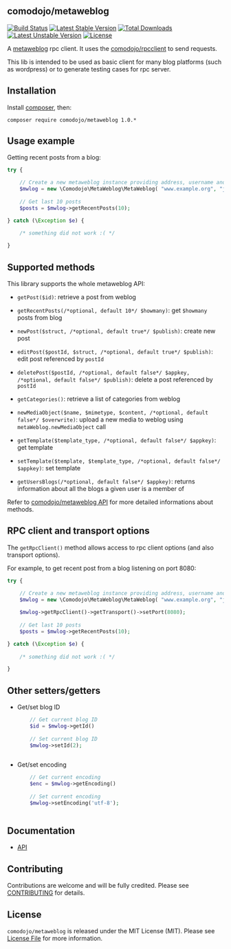 ## comodojo/metaweblog

[![Build Status](https://api.travis-ci.org/comodojo/metaweblog.png)](http://travis-ci.org/comodojo/metaweblog) [![Latest Stable Version](https://poser.pugx.org/comodojo/metaweblog/v/stable)](https://packagist.org/packages/comodojo/metaweblog) [![Total Downloads](https://poser.pugx.org/comodojo/metaweblog/downloads)](https://packagist.org/packages/comodojo/metaweblog) [![Latest Unstable Version](https://poser.pugx.org/comodojo/metaweblog/v/unstable)](https://packagist.org/packages/comodojo/metaweblog) [![License](https://poser.pugx.org/comodojo/metaweblog/license)](https://packagist.org/packages/comodojo/metaweblog)

A [metaweblog](http://xmlrpc.scripting.com/metaWeblogApi.html) rpc client. It uses the [comodojo/rpcclient](https://github.com/comodojo/rpcclient) to send requests.

This lib is intended to be used as basic client for many blog platforms (such as wordpress) or to generate testing cases for rpc server.

## Installation

Install [composer](https://getcomposer.org/), then:

`` composer require comodojo/metaweblog 1.0.* ``

## Usage example

Getting recent posts from a blog:

```php
try {

    // Create a new metaweblog instance providing address, username and password
    $mwlog = new \Comodojo\MetaWeblog\MetaWeblog( "www.example.org", "john", "doe" );
    
    // Get last 10 posts
    $posts = $mwlog->getRecentPosts(10);

} catch (\Exception $e) {
	
	/* something did not work :( */

}

```

## Supported methods

This library supports the whole metaweblog API:

- `getPost($id)`: retrieve a post from weblog

- `getRecentPosts(/*optional, default 10*/ $howmany)`: get `$howmany` posts from blog
 
- `newPost($struct, /*optional, default true*/ $publish)`: create new post

- `editPost($postId, $struct, /*optional, default true*/ $publish)`: edit post referenced by `postId`

- `deletePost($postId, /*optional, default false*/ $appkey, /*optional, default false*/ $publish)`: delete a post referenced by `postId`

- `getCategories()`: retrieve a list of categories from weblog

- `newMediaObject($name, $mimetype, $content, /*optional, default false*/ $overwrite)`: upload a new media to weblog using `metaWeblog.newMediaObject` call

- `getTemplate($template_type, /*optional, default false*/ $appkey)`: get template

- `setTemplate($template, $template_type, /*optional, default false*/ $appkey)`: set template

- `getUsersBlogs(/*optional, default false*/ $appkey)`: returns information about all the blogs a given user is a member of

Refer to [comodojo/metaweblog API](http://api.comodojo.org/libs/Comodojo/MetaWeblog/MetaWeblog.html) for more detailed informations about methods.

## RPC client and transport options

The `getRpcClient()` method allows access to rpc client options (and also transport options).

For example, to get recent post from a blog listening on port 8080:

```php
try {

    // Create a new metaweblog instance providing address, username and password
    $mwlog = new \Comodojo\MetaWeblog\MetaWeblog( "www.example.org", "john", "doe" );
    
    $mwlog->getRpcClient()->getTransport()->setPort(8080);
    
    // Get last 10 posts
    $posts = $mwlog->getRecentPosts(10);

} catch (\Exception $e) {
	
	/* something did not work :( */

}

```

## Other setters/getters

- Get/set blog ID

    ```php
        // Get current blog ID
        $id = $mwlog->getId()
        
        // Set current blog ID
        $mwlog->setId(2);
        
    ```

- Get/set encoding 

    ```php
        // Get current encoding
        $enc = $mwlog->getEncoding()
        
        // Set current encoding
        $mwlog->setEncoding('utf-8');
        
    ```

## Documentation

- [API](https://api.comodojo.org/libs/Comodojo/MetaWeblog.html)

## Contributing

Contributions are welcome and will be fully credited. Please see [CONTRIBUTING](CONTRIBUTING.md) for details.

## License

`` comodojo/metaweblog `` is released under the MIT License (MIT). Please see [License File](LICENSE) for more information.